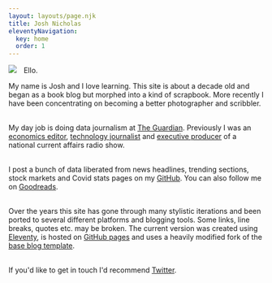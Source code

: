 ```yaml
---
layout: layouts/page.njk
title: Josh Nicholas
eleventyNavigation:
  key: home
  order: 1
---
```


<div style="margin:auto !important; max-width:700px !important;">

<img src="{{ '/img/about.png' | url }}" style="max-width:200px !important;height:auto !important; align = 'left' !important; margin: 0px 10px 0px 0px !important;"/> Ello. <br>

My name is Josh and I love learning. This site is about a decade old and began as a book blog but morphed into a kind of scrapbook. More recently I have been concentrating on becoming a better photographer and scribbler.<br><br>

My day job is doing data journalism at [The Guardian](https://www.theguardian.com/profile/josh-nicholas). Previously I was an [economics editor](https://theconversation.com/speaking-with-law-professor-cass-sunstein-on-why-behavioural-science-is-always-nudging-us-101074), [technology journalist](https://www.businessinsider.com.au/photos-inside-the-library-of-the-future-2015-12) and [executive producer](https://www.thewire.org.au/about/team/alumni/) of a national current affairs radio show.<br><br>

I post a bunch of data liberated from news headlines, trending sections, stock markets and Covid stats pages on my [GitHub](https://github.com/joshnicholas). You can also follow me on [Goodreads](https://www.goodreads.com/joshnicholas).<br><br>

Over the years this site has gone through many stylistic iterations and been ported to several different platforms and blogging tools. Some links, line breaks, quotes etc. may be broken. The current version was created using [Eleventy](https://www.11ty.dev/), is hosted on [GitHub pages](https://github.com/joshnicholas/blog) and uses a heavily modified fork of the [base blog template](https://github.com/11ty/eleventy-base-blog).<br><br>

If you'd like to get in touch I'd recommend [Twitter](https://twitter.com/joshcnicholas).

